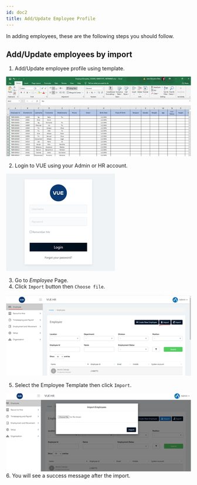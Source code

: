 ```yaml
---
id: doc2
title: Add/Update Employee Profile
---
```

In adding employees, these are the following steps you should follow.

## Add/Update employees by import 

1. Add/Update employee profile using template.

![alt-text](assets/Picture1.png)

2. Login to VUE using your Admin or HR account.

<!-- > **Note**: Click [here](/docs/users) to setup users. -->


![alt-text](assets/Picture2.png)

3. Go to _Employee_ Page.
4. Click `Import` button then `Choose file`.

![alt-text](assets/Picture3.png)

5. Select the Employee Template then click `Import`.

![alt-text](assets/Picture4.png)
6. You will see a success message after the import.

<!-- ## Adding Employees BY Adding In the System Manually

* sample 1
* sample 2
* sample 3 -->

